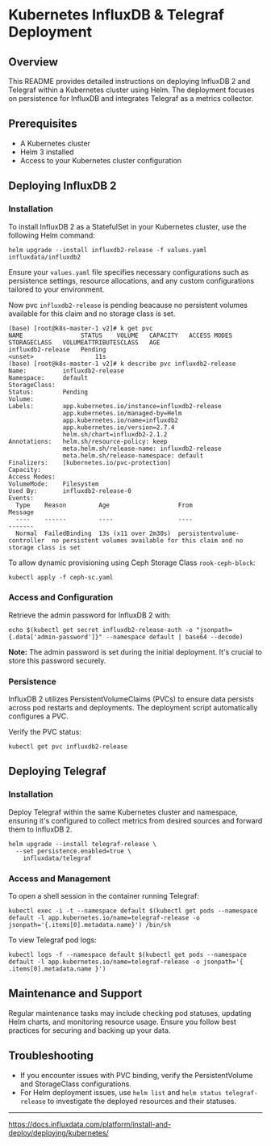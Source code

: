# Kubernetes InfluxDB & Telegraf Deployment

## Overview

This README provides detailed instructions on deploying InfluxDB 2 and Telegraf within a Kubernetes cluster using Helm. The deployment focuses on persistence for InfluxDB and integrates Telegraf as a metrics collector.

## Prerequisites

- A Kubernetes cluster
- Helm 3 installed
- Access to your Kubernetes cluster configuration

## Deploying InfluxDB 2

### Installation

To install InfluxDB 2 as a StatefulSet in your Kubernetes cluster, use the following Helm command:

```shell
helm upgrade --install influxdb2-release -f values.yaml influxdata/influxdb2
```

Ensure your `values.yaml` file specifies necessary configurations such as persistence settings, resource allocations, and any custom configurations tailored to your environment.

Now pvc `influxdb2-release` is pending beacause no persistent volumes available for this claim and no storage class is set. 

```shell
(base) [root@k8s-master-1 v2]# k get pvc
NAME                STATUS    VOLUME   CAPACITY   ACCESS MODES   STORAGECLASS   VOLUMEATTRIBUTESCLASS   AGE
influxdb2-release   Pending                                                     <unset>                 11s
(base) [root@k8s-master-1 v2]# k describe pvc influxdb2-release
Name:          influxdb2-release
Namespace:     default
StorageClass:  
Status:        Pending
Volume:        
Labels:        app.kubernetes.io/instance=influxdb2-release
               app.kubernetes.io/managed-by=Helm
               app.kubernetes.io/name=influxdb2
               app.kubernetes.io/version=2.7.4
               helm.sh/chart=influxdb2-2.1.2
Annotations:   helm.sh/resource-policy: keep
               meta.helm.sh/release-name: influxdb2-release
               meta.helm.sh/release-namespace: default
Finalizers:    [kubernetes.io/pvc-protection]
Capacity:      
Access Modes:  
VolumeMode:    Filesystem
Used By:       influxdb2-release-0
Events:
  Type    Reason         Age                   From                         Message
  ----    ------         ----                  ----                         -------
  Normal  FailedBinding  13s (x11 over 2m30s)  persistentvolume-controller  no persistent volumes available for this claim and no storage class is set

```

To allow dynamic provisioning using Ceph Storage Class `rook-ceph-block`:


```shell
kubectl apply -f ceph-sc.yaml
```

### Access and Configuration

Retrieve the admin password for InfluxDB 2 with:

```shell
echo $(kubectl get secret influxdb2-release-auth -o "jsonpath={.data['admin-password']}" --namespace default | base64 --decode)
```

**Note:** The admin password is set during the initial deployment. It's crucial to store this password securely.

### Persistence

InfluxDB 2 utilizes PersistentVolumeClaims (PVCs) to ensure data persists across pod restarts and deployments. The deployment script automatically configures a PVC.

Verify the PVC status:

```shell
kubectl get pvc influxdb2-release
```

## Deploying Telegraf

### Installation

Deploy Telegraf within the same Kubernetes cluster and namespace, ensuring it's configured to collect metrics from desired sources and forward them to InfluxDB 2.

```shell
helm upgrade --install telegraf-release \
  --set persistence.enabled=true \
    influxdata/telegraf
```

### Access and Management

To open a shell session in the container running Telegraf:

```shell
kubectl exec -i -t --namespace default $(kubectl get pods --namespace default -l app.kubernetes.io/name=telegraf-release -o jsonpath='{.items[0].metadata.name}') /bin/sh
```

To view Telegraf pod logs:

```shell
kubectl logs -f --namespace default $(kubectl get pods --namespace default -l app.kubernetes.io/name=telegraf-release -o jsonpath='{ .items[0].metadata.name }')
```

## Maintenance and Support

Regular maintenance tasks may include checking pod statuses, updating Helm charts, and monitoring resource usage. Ensure you follow best practices for securing and backing up your data.

## Troubleshooting

- If you encounter issues with PVC binding, verify the PersistentVolume and StorageClass configurations.
- For Helm deployment issues, use `helm list` and `helm status telegraf-release` to investigate the deployed resources and their statuses.

---

https://docs.influxdata.com/platform/install-and-deploy/deploying/kubernetes/